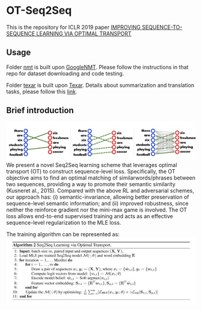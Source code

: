 # OT-Seq2Seq
This is the repository for ICLR 2019 paper [IMPROVING SEQUENCE-TO-SEQUENCE LEARNING
VIA OPTIMAL TRANSPORT](https://arxiv.org/pdf/1901.06283.pdf)

## Usage ##
Folder [nmt](./nmt) is built upon [GoogleNMT](https://github.com/tensorflow/nmt).
Please follow the instructions in that repo for dataset downloading and code testing.

Folder [texar](./texar) is built upon [Texar](https://github.com/asyml/texar).
Details about summarization and translation tasks, please follow this [link](./texar).

## Brief introduction ##
![Model intuition](./image/draw2.jpg)
We present a novel Seq2Seq learning scheme that leverages optimal transport (OT) to construct sequence-level  loss.   Specifically,  the  OT  objective  aims  to  find  an  optimal  matching  of  similarwords/phrases between two sequences, providing a way to promote their semantic similarity (Kusneret al., 2015). Compared with the above RL and adversarial schemes, our approach has: (i) semantic-invariance, allowing better preservation of sequence-level semantic information; and (ii) improved robustness, since neither the reinforce gradient nor the mini-max game is involved. The OT loss allows end-to-end supervised training and acts as an effective sequence-level regularization to the MLE loss.

The training algorithm can be represented as:
![Model algorithm](./image/alg.jpg)